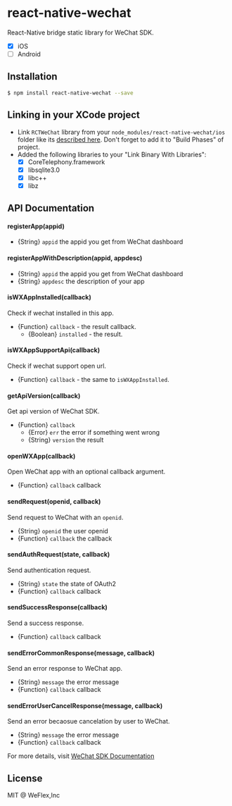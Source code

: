 # react-native-wechat

React-Native bridge static library for WeChat SDK.

- [x] iOS
- [ ] Android

## Installation

```sh
$ npm install react-native-wechat --save
```

## Linking in your XCode project

- Link `RCTWeChat` library from your `node_modules/react-native-wechat/ios` folder like its
  [described here](http://facebook.github.io/react-native/docs/linking-libraries-ios.html).
  Don't forget to add it to "Build Phases" of project.
- Added the following libraries to your "Link Binary With Libraries":
  - [x] CoreTelephony.framework
  - [x] libsqlite3.0
  - [x] libc++
  - [x] libz

## API Documentation

#### registerApp(appid)

- {String} `appid` the appid you get from WeChat dashboard

#### registerAppWithDescription(appid, appdesc)

- {String} `appid` the appid you get from WeChat dashboard
- {String} `appdesc` the description of your app

#### isWXAppInstalled(callback) 

Check if wechat installed in this app.

- {Function} `callback` - the result callback.
  - {Boolean} `installed` - the result.

#### isWXAppSupportApi(callback)

Check if wechat support open url.

- {Function} `callback` - the same to `isWXAppInstalled`.

#### getApiVersion(callback)

Get api version of WeChat SDK.

- {Function} `callback`
  - {Error} `err` the error if something went wrong
  - {String} `version` the result

#### openWXApp(callback)

Open WeChat app with an optional callback argument.

- {Function} `callback` callback

#### sendRequest(openid, callback)

Send request to WeChat with an `openid`.

- {String} `openid` the user openid
- {Function} `callback` the callback

#### sendAuthRequest(state, callback)

Send authentication request.

- {String} `state` the state of OAuth2
- {Function} `callback` callback

#### sendSuccessResponse(callback)

Send a success response.

- {Function} `callback` callback

#### sendErrorCommonResponse(message, callback)

Send an error response to WeChat app.

- {String} `message` the error message
- {Function} `callback` callback

#### sendErrorUserCancelResponse(message, callback)

Send an error becaosue cancelation by user to WeChat.

- {String} `message` the error message
- {Function} `callback` callback

For more details, visit [WeChat SDK Documentation](https://open.weixin.qq.com/cgi-bin/showdocument?action=dir_list&t=resource/res_list&verify=1&id=1417674108&token=&lang=zh_CN)

## License

MIT @ WeFlex,Inc

